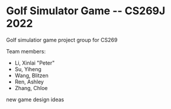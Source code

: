 # Golf Simulator Game -- CS269J 2022
Golf simulatior game project group for CS269

Team members:

* Li, Xinlai "Peter"
* Su, Yiheng
* Wang, Blitzen
* Ren, Ashley
* Zhang, Chloe


new game design ideas